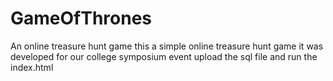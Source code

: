 # GameOfThrones
An online treasure hunt game
this a simple online treasure hunt game 
it was developed for our college symposium event
upload the sql file and run the index.html

